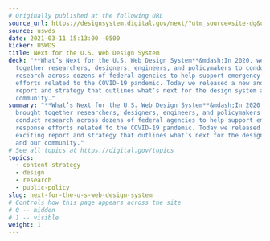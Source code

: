```yaml
---
# Originally published at the following URL
source_url: https://designsystem.digital.gov/next/?utm_source=site-dg&utm_medium=referral&utm_campaign=whats-next-uswds
source: uswds
date: 2021-03-11 15:13:00 -0500
kicker: USWDS
title: Next for the U.S. Web Design System
deck: "**What’s Next for the U.S. Web Design System**&mdash;In 2020, we brought
  together researchers, designers, engineers, and policymakers to conduct
  research across dozens of federal agencies to help support emergency response
  efforts related to the COVID-19 pandemic. Today we released a new and exciting
  report and strategy that outlines what’s next for the design system and our
  community."
summary: "**What’s Next for the U.S. Web Design System**&mdash;In 2020, we
  brought together researchers, designers, engineers, and policymakers to
  conduct research across dozens of federal agencies to help support emergency
  response efforts related to the COVID-19 pandemic. Today we released a new and
  exciting report and strategy that outlines what’s next for the design system
  and our community."
# See all topics at https://digital.gov/topics
topics:
  - content-strategy
  - design
  - research
  - public-policy
slug: next-for-the-u-s-web-design-system
# Controls how this page appears across the site
# 0 -- hidden
# 1 -- visible
weight: 1
---
```

